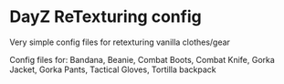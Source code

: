# DayZ ReTexturing config
 Very simple config files for retexturing vanilla clothes/gear

 Config files for:
                                Bandana,
                                Beanie,
                                Combat Boots,
                                Combat Knife,
                                Gorka Jacket,
                                Gorka Pants,
                                Tactical Gloves,
                                Tortilla backpack
